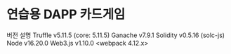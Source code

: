 # 연습용 DAPP 카드게임

버전 설명
Truffle v5.11.5 (core: 5.11.5)
Ganache v7.9.1
Solidity v0.5.16 (solc-js)
Node v16.20.0
Web3.js v1.10.0
<webpack 4.12.x>

